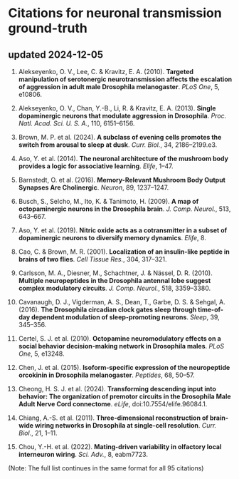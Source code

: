 # Citations for neuronal transmission ground-truth
## updated 2024-12-05

1. Alekseyenko, O. V., Lee, C. & Kravitz, E. A. (2010). **Targeted manipulation of serotonergic neurotransmission affects the escalation of aggression in adult male Drosophila melanogaster**. *PLoS One*, 5, e10806.

2. Alekseyenko, O. V., Chan, Y.-B., Li, R. & Kravitz, E. A. (2013). **Single dopaminergic neurons that modulate aggression in Drosophila**. *Proc. Natl. Acad. Sci. U. S. A.*, 110, 6151–6156.

3. Brown, M. P. et al. (2024). **A subclass of evening cells promotes the switch from arousal to sleep at dusk**. *Curr. Biol.*, 34, 2186–2199.e3.

4. Aso, Y. et al. (2014). **The neuronal architecture of the mushroom body provides a logic for associative learning**. *Elife*, 1–47.

5. Barnstedt, O. et al. (2016). **Memory-Relevant Mushroom Body Output Synapses Are Cholinergic**. *Neuron*, 89, 1237–1247.

6. Busch, S., Selcho, M., Ito, K. & Tanimoto, H. (2009). **A map of octopaminergic neurons in the Drosophila brain**. *J. Comp. Neurol.*, 513, 643–667.

7. Aso, Y. et al. (2019). **Nitric oxide acts as a cotransmitter in a subset of dopaminergic neurons to diversify memory dynamics**. *Elife*, 8.

8. Cao, C. & Brown, M. R. (2001). **Localization of an insulin-like peptide in brains of two flies**. *Cell Tissue Res.*, 304, 317–321.

9. Carlsson, M. A., Diesner, M., Schachtner, J. & Nässel, D. R. (2010). **Multiple neuropeptides in the Drosophila antennal lobe suggest complex modulatory circuits**. *J. Comp. Neurol.*, 518, 3359–3380.

10. Cavanaugh, D. J., Vigderman, A. S., Dean, T., Garbe, D. S. & Sehgal, A. (2016). **The Drosophila circadian clock gates sleep through time-of-day dependent modulation of sleep-promoting neurons**. *Sleep*, 39, 345–356.

11. Certel, S. J. et al. (2010). **Octopamine neuromodulatory effects on a social behavior decision-making network in Drosophila males**. *PLoS One*, 5, e13248.

12. Chen, J. et al. (2015). **Isoform-specific expression of the neuropeptide orcokinin in Drosophila melanogaster**. *Peptides*, 68, 50–57.

13. Cheong, H. S. J. et al. (2024). **Transforming descending input into behavior: The organization of premotor circuits in the Drosophila Male Adult Nerve Cord connectome**. *eLife*, doi:10.7554/elife.96084.1.

14. Chiang, A.-S. et al. (2011). **Three-dimensional reconstruction of brain-wide wiring networks in Drosophila at single-cell resolution**. *Curr. Biol.*, 21, 1–11.

15. Chou, Y.-H. et al. (2022). **Mating-driven variability in olfactory local interneuron wiring**. *Sci. Adv.*, 8, eabm7723.

(Note: The full list continues in the same format for all 95 citations)

